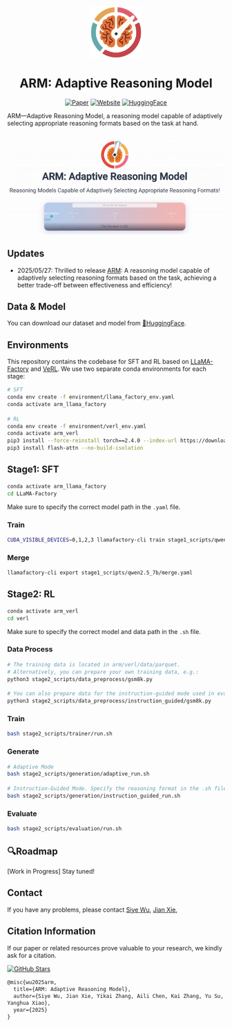 <div align=center>
<img src="images/010_logo.png" width="120px">
</div>
<h1 align="center"> ARM: Adaptive Reasoning Model</h1>


<div align="center"> 

[![Paper](https://img.shields.io/badge/Paper-arXiv-b5212f.svg?logo=arxiv)](https://arxiv.org/)
[![Website](https://img.shields.io/badge/Website-ARM-f37024.svg)](https://team-arm.github.io/arm/) 
[![HuggingFace](https://img.shields.io/badge/Data&Model-HuggingFace-ffd21e.svg?logo=huggingface)](https://huggingface.co/arm-team) 

</div>

ARM—Adaptive Reasoning Model, a reasoning model capable of adaptively selecting appropriate reasoning formats based on the task at hand.

![Demo Video GIF](images/flash.gif)


## Updates

- 2025/05/27: Thrilled to release [ARM](https://team-arm.github.io/arm/): A reasoning model capable of adaptively selecting reasoning formats based on the task, achieving a better trade-off between effectiveness and efficiency!

## Data & Model
You can download our dataset and model from [🤗HuggingFace](https://huggingface.co/arm-team).

## Environments
This repository contains the codebase for SFT and RL based on [LLaMA-Factory](https://github.com/hiyouga/LLaMA-Factory) and [VeRL](https://github.com/volcengine/verl).
We use two separate conda environments for each stage:
```bash
# SFT
conda env create -f environment/llama_factory_env.yaml
conda activate arm_llama_factory

# RL
conda env create -f environment/verl_env.yaml
conda activate arm_verl
pip3 install --force-reinstall torch==2.4.0 --index-url https://download.pytorch.org/whl/cu124
pip3 install flash-attn --no-build-isolation
````


## Stage1: SFT
```bash
conda activate arm_llama_factory
cd LLaMA-Factory
```
Make sure to specify the correct model path in the `.yaml` file.

### Train
```bash
CUDA_VISIBLE_DEVICES=0,1,2,3 llamafactory-cli train stage1_scripts/qwen2.5_7b/train.yaml
```
### Merge

```bash
llamafactory-cli export stage1_scripts/qwen2.5_7b/merge.yaml
```


## Stage2: RL
```bash
conda activate arm_verl
cd verl
```
Make sure to specify the correct model and data path in the `.sh` file.
### Data Process
```bash
# The training data is located in arm/verl/data/parquet.  
# Alternatively, you can prepare your own training data, e.g.:
python3 stage2_scripts/data_preprocess/gsm8k.py

# You can also prepare data for the instruction-guided mode used in evaluation, e.g.:
python3 stage2_scripts/data_preprocess/instruction_guided/gsm8k.py
```

### Train
```bash
bash stage2_scripts/trainer/run.sh
```

### Generate
```bash
# Adaptive Mode
bash stage2_scripts/generation/adaptive_run.sh

# Instruction-Guided Mode. Specify the reasoning format in the .sh file:
bash stage2_scripts/generation/instruction_guided_run.sh
```

### Evaluate
```bash
bash stage2_scripts/evaluation/run.sh
```

## 🔍Roadmap
[Work in Progress] Stay tuned!


## Contact

If you have any problems, please contact 
[Siye Wu](mailto:siyewu24@m.fudan.edu.cn),
[Jian Xie](mailto:jianx0321@gmail.com),

## Citation Information

If our paper or related resources prove valuable to your research, we kindly ask for a citation. 

<a href="https://github.com/TEAM-ARM/ARM"><img src="https://img.shields.io/github/stars/TEAM-ARM/ARM?style=social&label=ARM" alt="GitHub Stars"></a>

```
@misc{wu2025arm,
  title={ARM: Adaptive Reasoning Model},
  author={Siye Wu, Jian Xie, Yikai Zhang, Aili Chen, Kai Zhang, Yu Su, Yanghua Xiao},
  year={2025}
}
```
